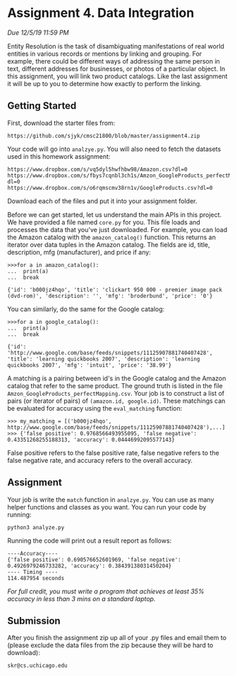 # Assignment 4. Data Integration

*Due 12/5/19 11:59 PM*

Entity Resolution is the task of disambiguating manifestations of real world entities in various records or mentions by linking and grouping. For example, there could be different ways of addressing the same person in text, different addresses for businesses, or photos of a particular object. In this assignment, you will link two product catalogs. Like the last assignment it will be up to you to determine how exactly to perform the linking.

## Getting Started
First, download the starter files from:
```
https://github.com/sjyk/cmsc21800/blob/master/assignment4.zip
```
Your code will go into `analzye.py`. You will also need to fetch the datasets used in this homework assignment:
```
https://www.dropbox.com/s/vq5dyl5hwfhbw98/Amazon.csv?dl=0
https://www.dropbox.com/s/fbys7cqnbl3ch1s/Amzon_GoogleProducts_perfectMapping.csv?dl=0
https://www.dropbox.com/s/o6rqmscmv38rn1v/GoogleProducts.csv?dl=0
```
Download each of the files and put it into your assignment folder.

Before we can get started, let us understand the main APIs in this project. We have provided a file named `core.py` for you. This file loads and processes the data that you've just downloaded. For example, you can load the Amazon catalog with the `amazon_catalog()` function. This returns an iterator over data tuples in the Amazon catalog. The fields are id, title, description, mfg (manufacturer), and price if any:
```
>>>for a in amazon_catalog():
...  print(a)
...  break

{'id': 'b000jz4hqo', 'title': 'clickart 950 000 - premier image pack (dvd-rom)', 'description': '', 'mfg': 'broderbund', 'price': '0'}
```
You can similarly, do the same for the Google catalog:
```
>>>for a in google_catalog():
...  print(a)
...  break

{'id': 'http://www.google.com/base/feeds/snippets/11125907881740407428', 'title': 'learning quickbooks 2007', 'description': 'learning quickbooks 2007', 'mfg': 'intuit', 'price': '38.99'}
```
A matching is a pairing between id's in the Google catalog and the Amazon catalog that refer to the same product. The ground truth is listed in the file `Amzon_GoogleProducts_perfectMapping.csv`. Your job is to construct a list of pairs (or iterator of pairs) of `(amazon.id, google.id)`. These matchings can be evaluated for accuracy using the `eval_matching` function:
```
>>> my_matching = [('b000jz4hqo', http://www.google.com/base/feeds/snippets/11125907881740407428'),...]
>>> {'false positive': 0.9768566493955095, 'false negative': 0.43351268255188313, 'accuracy': 0.04446992095577143}
```
False positive refers to the false positive rate, false negative refers to the false negative rate, and accuracy refers to the overall accuracy.

## Assignment
Your job is write the `match` function in `analzye.py`. You can use as many helper functions and classes as you want. You can run your code by running:
```
python3 analyze.py
```
Running the code will print out a result report as follows:
```
----Accuracy----
{'false positive': 0.690576652601969, 'false negative': 0.4926979246733282, 'accuracy': 0.38439138031450204}
---- Timing ----
114.487954 seconds

```
*For full credit, you must write a program that achieves at least 35% accuracy in less than 3 mins on a standard laptop.*

## Submission
After you finish the assignment zip up all of your .py files and email them to (please exclude the data files from the zip because they will be hard to download):
```
skr@cs.uchicago.edu
```

